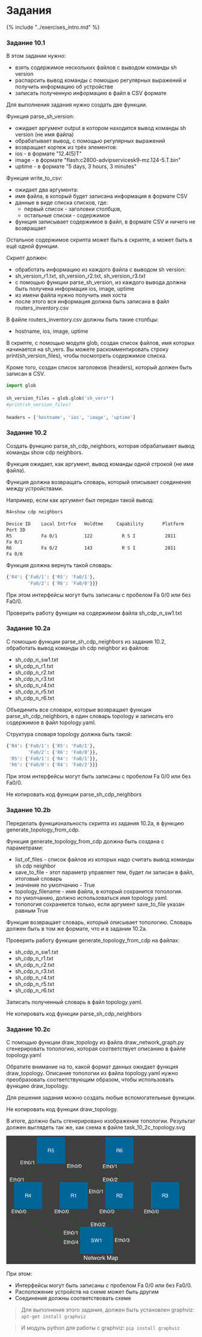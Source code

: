# Задания

{% include "../exercises_intro.md" %}

### Задание 10.1

В этом задании нужно:
* взять содержимое нескольких файлов с выводом команды sh version
* распарсить вывод команды с помощью регулярных выражений и получить информацию об устройстве
* записать полученную информацию в файл в CSV формате

Для выполнения задания нужно создать две функции.

Функция parse_sh_version:
* ожидает аргумент output в котором находится вывод команды sh version (не имя файла)
* обрабатывает вывод, с помощью регулярных выражений
* возвращает кортеж из трёх элементов:
 * ios - в формате "12.4(5)T"
 * image - в формате "flash:c2800-advipservicesk9-mz.124-5.T.bin"
 * uptime - в формате "5 days, 3 hours, 3 minutes"

Функция write_to_csv:
* ожидает два аргумента:
 * имя файла, в который будет записана информация в формате CSV
 * данные в виде списка списков, где:
    * первый список - заголовки столбцов,
    * остальные списки - содержимое
* функция записывает содержимое в файл, в формате CSV и ничего не возвращает

Остальное содержимое скрипта может быть в скрипте, а может быть в ещё одной функции.

Скрипт должен:
* обработать информацию из каждого файла с выводом sh version:
 * sh_version_r1.txt, sh_version_r2.txt, sh_version_r3.txt
* с помощью функции parse_sh_version, из каждого вывода должна быть получена информация ios, image, uptime
* из имени файла нужно получить имя хоста
* после этого вся информация должна быть записана в файл routers_inventory.csv

В файле routers_inventory.csv должны быть такие столбцы:
* hostname, ios, image, uptime

В скрипте, с помощью модуля glob, создан список файлов, имя которых начинается на sh_vers.
Вы можете раскомментировать строку print(sh_version_files), чтобы посмотреть содержимое списка.

Кроме того, создан список заголовков (headers), который должен быть записан в CSV.

```python
import glob

sh_version_files = glob.glob('sh_vers*')
#print(sh_version_files)

headers = ['hostname', 'ios', 'image', 'uptime']

```


### Задание 10.2

Создать функцию parse_sh_cdp_neighbors, которая обрабатывает
вывод команды show cdp neighbors.

Функция ожидает, как аргумент, вывод команды одной строкой (не имя файла).

Функция должна возвращать словарь, который описывает соединения между устройствами.

Например, если как аргумент был передан такой вывод:
```
R4>show cdp neighbors

Device ID    Local Intrfce   Holdtme     Capability       Platform    Port ID
R5           Fa 0/1          122           R S I           2811       Fa 0/1
R6           Fa 0/2          143           R S I           2811       Fa 0/0
```

Функция должна вернуть такой словарь:
```python
{'R4': {'Fa0/1': {'R5': 'Fa0/1'},
        'Fa0/2': {'R6': 'Fa0/0'}}}
```

При этом интерфейсы могут быть записаны с пробелом Fa 0/0 или без Fa0/0.

Проверить работу функции на содержимом файла sh_cdp_n_sw1.txt

### Задание 10.2a

С помощью функции parse_sh_cdp_neighbors из задания 10.2,
обработать вывод команды sh cdp neighbor из файлов:
* sh_cdp_n_sw1.txt
* sh_cdp_n_r1.txt
* sh_cdp_n_r2.txt
* sh_cdp_n_r3.txt
* sh_cdp_n_r4.txt
* sh_cdp_n_r5.txt
* sh_cdp_n_r6.txt

Объединить все словари, которые возвращает функция parse_sh_cdp_neighbors,
в один словарь topology и записать его содержимое в файл topology.yaml.

Структура словаря topology должна быть такой:
```python
{'R4': {'Fa0/1': {'R5': 'Fa0/1'},
        'Fa0/2': {'R6': 'Fa0/0'}},
 'R5': {'Fa0/1': {'R4': 'Fa0/1'}},
 'R6': {'Fa0/0': {'R4': 'Fa0/2'}}}
```

При этом интерфейсы могут быть записаны с пробелом Fa 0/0 или без Fa0/0.

Не копировать код функции parse_sh_cdp_neighbors


### Задание 10.2b

Переделать функциональность скрипта из задания 10.2a,
в функцию generate_topology_from_cdp.

Функция generate_topology_from_cdp должна быть создана с параметрами:
* list_of_files - список файлов из которых надо считать вывод команды sh cdp neighbor
* save_to_file - этот параметр управляет тем, будет ли записан в файл, итоговый словарь
 * значение по умолчанию - True
* topology_filename - имя файла, в который сохранится топология.
 * по умолчанию, должно использоваться имя topology.yaml.
 * топология сохраняется только, если аргумент save_to_file указан равным True

Функция возвращает словарь, который описывает топологию.
Словарь должен быть в том же формате, что и в задании 10.2a.

Проверить работу функции generate_topology_from_cdp на файлах:
* sh_cdp_n_sw1.txt
* sh_cdp_n_r1.txt
* sh_cdp_n_r2.txt
* sh_cdp_n_r3.txt
* sh_cdp_n_r4.txt
* sh_cdp_n_r5.txt
* sh_cdp_n_r6.txt

Записать полученный словарь в файл topology.yaml.

Не копировать код функции parse_sh_cdp_neighbors


### Задание 10.2c

С помощью функции draw_topology из файла draw_network_graph.py
сгенерировать топологию, которая соответствует описанию в файле topology.yaml

Обратите внимание на то, какой формат данных ожидает функция draw_topology.
Описание топологии из файла topology.yaml нужно преобразовать соответствующим образом,
чтобы использовать функцию draw_topology.

Для решения задания можно создать любые вспомогательные функции.


Не копировать код функции draw_topology.

В итоге, должно быть сгенерировано изображение топологии.
Результат должен выглядеть так же, как схема в файле task_10_2c_topology.svg

![task_10_2c_topology](https://raw.githubusercontent.com/natenka/PyNEng/master/images/10_serialization/task_10_2c_topology.png)

При этом:
* Интерфейсы могут быть записаны с пробелом Fa 0/0 или без Fa0/0.
* Расположение устройств на схеме может быть другим
* Соединения должны соответствовать схеме

> Для выполнения этого задания, должен быть установлен graphviz:
> ```apt-get install graphviz```

> И модуль python для работы с graphviz:
> ```pip install graphviz```


